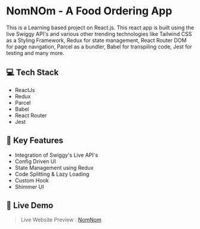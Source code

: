 # NomNOm - A Food Ordering App
This is a Learning based project on React.js. This react app is built using the live Swiggy API's and various other trending technologies like Tailwind CSS as a Styling Framework, Redux for state management, React Router DOM for page navigation, Parcel as a bundler, Babel for transpiling code, Jest for testing and many more.

## 💻 Tech Stack
- ReactJs
- Redux
- Parcel
- Babel
- React Router
- Jest
  
## 🧿 Key Features
- Integration of Swiggy's Live API's
- Config Driven UI
- State Management using Redux
- Code Splitting & Lazy Loading
- Custom Hook
- Shimmer UI
  
## 🚀 Live Demo
> Live Website Preview : [NomNom](www.google.com)
